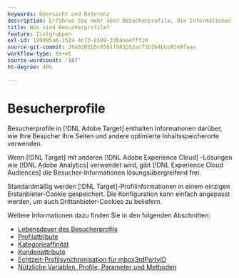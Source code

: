 ```yaml
---
keywords: Übersicht und Referenz
description: Erfahren Sie mehr über Besucherprofile, die Informationen darüber enthalten, wie Besucher Ihre Seiten und andere optimierte Inhaltsspeicherorte verwenden.
title: Was sind Besucherprofile?
feature: Zielgruppen
exl-id: 199085a6-1519-4c73-8189-33b4ea4fff24
source-git-commit: 20a5201b5c05b1f083252ac73b3b4bbc91e97aaa
workflow-type: tm+mt
source-wordcount: '107'
ht-degree: 40%

---
```


# Besucherprofile

Besucherprofile in [!DNL Adobe Target] enthalten Informationen darüber, wie Ihre Besucher Ihre Seiten und andere optimierte Inhaltsspeicherorte verwenden.

Wenn [!DNL Target] mit anderen [!DNL Adobe Experience Cloud] -Lösungen wie [!DNL Adobe Analytics] verwendet wird, gibt [!DNL Experience Cloud Audiences] die Besucher-Informationen lösungsübergreifend frei.

Standardmäßig werden [!DNL Target]-Profilinformationen in einem einzigen Erstanbieter-Cookie gespeichert. Die Konfiguration kann einfach angepasst werden, um auch Drittanbieter-Cookies zu beliefern.

Weitere Informationen dazu finden Sie in den folgenden Abschnitten:

- [Lebensdauer des Besucherprofils](visitor-profile-lifetime.md)
- [Profilattribute](profile-parameters.md)
- [Kategorieaffinität](category-affinity.md)
- [Kundenattribute](working-with-customer-attributes.md)
- [Echtzeit-Profilsynchronisation für mbox3rdPartyID](3rd-party-id.md)
- [Nützliche Variablen, Profile, Parameter und Methoden](variables-profiles-parameters-methods.md)
